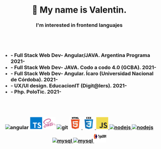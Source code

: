 <h1 align="center">👋 My name is Valentin.</h1>
<h3 align="center">I'm interested in frontend languajes<h3>
<br><br>
<ul>
<li>- Full Stack Web Dev- Angular/JAVA. Argentina Programa 2021-</li>
<li>- Full Stack Web Dev- JAVA. Codo a codo 4.0 (GCBA). 2021-</li>
<li>- Full Stack Web Dev- Angular. Ícaro (Universidad Nacional de Córdoba). 2021-</li>
<li>- UX/UI design. EducacionIT (Digit@lers). 2021-</li>
<li>- Php. PoloTic. 2021-</li>

<br><br>
</ul>
<p align="center"> 
  
<img src="https://angular.io/assets/images/logos/angular/angular.svg" alt="angular" width="40" height="40"/> 
<img src="https://raw.githubusercontent.com/devicons/devicon/master/icons/typescript/typescript-original.svg" alt="typescript" width="40" height="40"/>
<img src="https://raw.githubusercontent.com/devicons/devicon/master/icons/sass/sass-original.svg" alt="sass" width="40" height="40"/> 
<img src="https://www.vectorlogo.zone/logos/git-scm/git-scm-icon.svg" alt="git" width="40" height="25"/> </a> <a href="https://www.w3.org/html/" target="_blank"> 
<img src="https://raw.githubusercontent.com/devicons/devicon/master/icons/html5/html5-original-wordmark.svg" alt="html5" width="40" height="40" target="_blank" > 
<img src="https://raw.githubusercontent.com/devicons/devicon/master/icons/css3/css3-original-wordmark.svg" alt="css3" width="40" height="40"target="_blank"> 
<img src="https://raw.githubusercontent.com/devicons/devicon/master/icons/javascript/javascript-original.svg" alt="javascript" width="40" height="40" target="_blank"> 
<img src="https://nodejs.org/static/images/logo.svg" alt="nodejs" width="40" height="40"target="_blank">
<img src="https://expressjs.com/images/express-facebook-share.png" alt="nodejs" width="40" height="40"target="_blank">
<img src="https://labs.mysql.com/common/logos/mysql-logo.svg?v2" alt="mysql" width="40" height="40"target="_blank">
<img src="https://google.github.io/sqlcommenter/images/sequelize-logo.png" alt="mysql" width="40" height="40"target="_blank">
<img src="https://raw.githubusercontent.com/typeorm/typeorm/master/resources/logo_big.png" alt="typeorm" width="40" height="40"target="_blank"> 
</p>
